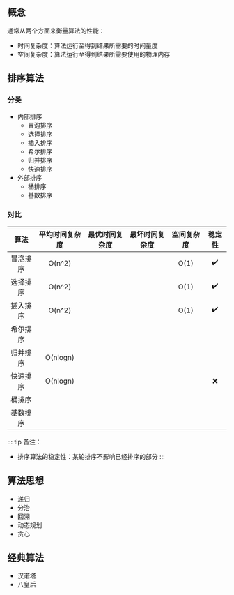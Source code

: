 ## 概念

通常从两个方面来衡量算法的性能：

+ 时间复杂度：算法运行至得到结果所需要的时间量度
+ 空间复杂度：算法运行至得到结果所需要使用的物理内存



## 排序算法

### 分类

+ 内部排序
  + 冒泡排序
  + 选择排序
  + 插入排序
  + 希尔排序
  + 归并排序
  + 快速排序
+ 外部排序
  + 桶排序
  + 基数排序


### 对比

|算法|平均时间复杂度|最优时间复杂度|最坏时间复杂度|空间复杂度|稳定性|
|:-:|:-:|:-:|:-:|:-:|:-:|
|冒泡排序|O(n^2)|||O(1)|✔️|
|选择排序|O(n^2)|||O(1)|✔️|
|插入排序|O(n^2)|||O(1)|✔️|
|希尔排序||||||
|归并排序|O(nlogn)|||||
|快速排序|O(nlogn)||||❌|
|桶排序||||||
|基数排序||||||

::: tip 备注：
+ 排序算法的稳定性：某轮排序不影响已经排序的部分
:::



## 算法思想

+ 递归
+ 分治
+ 回溯
+ 动态规划
+ 贪心



## 经典算法

+ 汉诺塔
+ 八皇后


